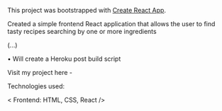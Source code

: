 This project was bootstrapped with [Create React App](https://github.com/facebook/create-react-app).


Created a simple frontend React application that allows the user to find tasty recipes searching by one or more ingredients


(...)


•	Will create a Heroku post build script



Visit my project here - 


Technologies used:

< Frontend: HTML, CSS, React />
